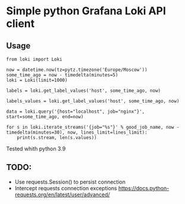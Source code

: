 # Simple python Grafana Loki API client

## Usage
```
from loki import Loki

now = datetime.now(tz=pytz.timezone('Europe/Moscow'))
some_time_ago = now - timedelta(minutes=5)
loki = Loki(limit=1000)

labels = loki.get_label_values('host', some_time_ago, now)

labels_values = loki.get_label_values('host', some_time_ago, now)

data = loki.query('{host="localhost", job="nginx"}', start=some_time_ago, end=now)

for s in loki.iterate_streams('{job="%s"}' % good_job_name, now - timedelta(minutes=30), now, lines_limit=lines_limit):
    print(s.stream, len(s.values))

```


Tested whith python 3.9

## TODO:
- Use requests.Session() to persist connection
- Intercept requests connection exceptions <https://docs.python-requests.org/en/latest/user/advanced/>
